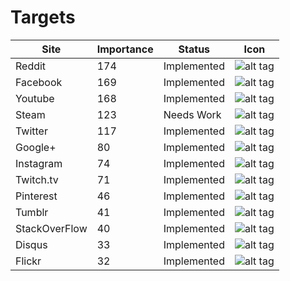 Targets
====================================

| Site                 | Importance     | Status                    | Icon |
| -------------------- | -------------- | ------------------------- | ---- |
| Reddit               | 174            | Implemented               | ![alt tag](https://raw.githubusercontent.com/iconic/open-iconic/master/png/circle-check-2x.png) |
| Facebook             | 169            | Implemented               | ![alt tag](https://raw.githubusercontent.com/iconic/open-iconic/master/png/circle-check-2x.png) |
| Youtube              | 168            | Implemented               | ![alt tag](https://raw.githubusercontent.com/iconic/open-iconic/master/png/circle-check-2x.png)|
| Steam                | 123            | Needs Work                | ![alt tag](https://raw.githubusercontent.com/iconic/open-iconic/master/png/media-pause-2x.png)|
| Twitter              | 117            | Implemented               | ![alt tag](https://raw.githubusercontent.com/iconic/open-iconic/master/png/circle-check-2x.png)|
| Google+              | 80             | Implemented               | ![alt tag](https://raw.githubusercontent.com/iconic/open-iconic/master/png/circle-check-2x.png)|
| Instagram            | 74             | Implemented               | ![alt tag](https://raw.githubusercontent.com/iconic/open-iconic/master/png/circle-check-2x.png)|
| Twitch.tv            | 71             | Implemented               | ![alt tag](https://raw.githubusercontent.com/iconic/open-iconic/master/png/circle-check-2x.png)|
| Pinterest            | 46             | Implemented               | ![alt tag](https://raw.githubusercontent.com/iconic/open-iconic/master/png/circle-check-2x.png) |
| Tumblr               | 41             | Implemented               | ![alt tag](https://raw.githubusercontent.com/iconic/open-iconic/master/png/circle-check-2x.png) |
| StackOverFlow        | 40             | Implemented               | ![alt tag](https://raw.githubusercontent.com/iconic/open-iconic/master/png/circle-check-2x.png) |
| Disqus               | 33             | Implemented               | ![alt tag](https://raw.githubusercontent.com/iconic/open-iconic/master/png/circle-check-2x.png) |
| Flickr               | 32             | Implemented               | ![alt tag](https://raw.githubusercontent.com/iconic/open-iconic/master/png/circle-check-2x.png) |

